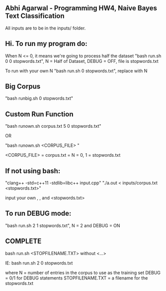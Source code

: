 Abhi Agarwal - Programming HW4, Naive Bayes Text Classification
-------------------

All inputs are to be in the inputs/ folder.

Hi. To run my program do:
-------------------
When N <= 0, it means we're going to process half the dataset
"bash run.sh 0 0 stopwords.txt", N = Half of Dataset, DEBUG = OFF, file is stopwords.txt

To run with your own N
"bash run.sh <N> 0 stopwords.txt", replace <N> with N

Big Corpus
-------------------

"bash runbig.sh <N> 0 stopwords.txt"


Custom Run Function
-------------------
"bash runown.sh corpus.txt 5 0 stopwords.txt"

OR

"bash runown.sh <CORPUS_FILE> <N> <DEBUG> <STOPWORDS>"

<CORPUS_FILE> = corpus.txt
<N> = N
<DEBUG> = 0, 1
<STOPWORDS> = stopwords.txt

If not using bash:
-------------------
"clang++ -std=c++11 -stdlib=libc++ input.cpp"
"./a.out < inputs/corpus.txt <N> <DEBUG> <stopwords.txt>"

input your own <N>, <DEBUG>, and <stopwords.txt>

To run DEBUG mode:
-------------------
"bash run.sh 2 1 stopwords.txt", N = 2 and DEBUG = ON

COMPLETE
-------------------
bash run.sh <N> <DEBUG> <STOPFILENAME.TXT> without <...>

IE: bash run.sh 2 0 stopwords.txt

where 
N = number of entries in the corpus to use as the training set
DEBUG = 0/1 for DEBUG statements
STOPFILENAME.TXT = a filename for the stopwords.txt

